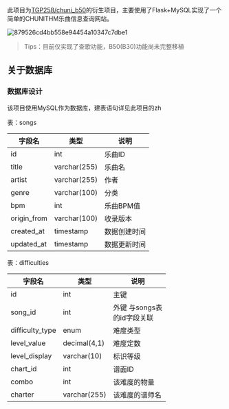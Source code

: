 此项目为[TGP258/chuni_b50](https://github.com/TGP258/chuni_b50)的衍生项目，主要使用了Flask+MySQL实现了一个简单的CHUNITHM乐曲信息查询网站。

![879526cd4bb558e94454a10347c7dbe1](https://github.com/user-attachments/assets/9b6fdc28-e2b1-4df3-aaf4-0e7e27fe351c)

> Tips：目前仅实现了查歌功能，B50(B30)功能尚未完整移植

## 关于数据库 

### 数据库设计

该项目使用MySQL作为数据库，建表语句详见此项目的zh

表：songs

| 字段名      | 类型         | 说明         |
| ----------- | ------------ | ------------ |
| id          | int          | 乐曲ID       |
| title       | varchar(255) | 乐曲名       |
| artist      | varchar(255) | 作者         |
| genre       | varchar(100) | 分类         |
| bpm         | int          | 乐曲BPM值    |
| origin_from | varchar(100) | 收录版本     |
| created_at  | timestamp    | 数据创建时间 |
| updated_at  | timestamp    | 数据更新时间 |

表：difficulties

| 字段名          | 类型         | 说明                             |
| --------------- | ------------ | -------------------------------- |
| id              | int          | 主键                             |
| song_id         | int          | 外键 与songs表<br />的id字段关联 |
| difficulty_type | enum         | 难度类型                         |
| level_value     | decimal(4,1) | 难度定数                         |
| level_display   | varchar(10)  | 标识等级                         |
| chart_id        | int          | 谱面ID                           |
| combo           | int          | 该难度的物量                     |
| charter         | varchar(255) | 该难度的谱师名                   |
